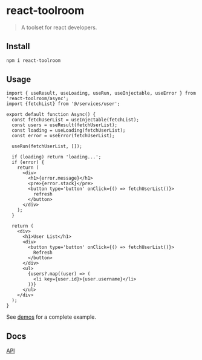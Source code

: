 # react-toolroom

> A toolset for react developers.

## Install

```bash
npm i react-toolroom
```

## Usage

```tsx
import { useResult, useLoading, useRun, useInjectable, useError } from 'react-toolroom/async';
import {fetchList} from '@/services/user';

export default function Async() {
  const fetchUserList = useInjectable(fetchList);
  const users = useResult(fetchUserList);
  const loading = useLoading(fetchUserList);
  const error = useError(fetchUserList);

  useRun(fetchUserList, []);

  if (loading) return 'loading...';
  if (error) {
    return (
      <div>
        <h1>{error.message}</h1>
        <pre>{error.stack}</pre>
        <button type='button' onClick={() => fetchUserList()}>
          refresh
        </button>
      </div>
    );
  }

  return (
    <div>
      <h1>User List</h1>
      <div>
        <button type='button' onClick={() => fetchUserList()}>
          Refresh
        </button>
      </div>
      <ul>
        {users?.map((user) => (
          <li key={user.id}>{user.username}</li>
        ))}
      </ul>
    </div>
  );
}

```
See [demos](/demos/) for a complete example.

## Docs 

[API](https://wmzy.github.io/react-toolroom/)
